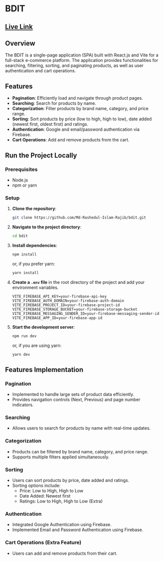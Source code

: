 # BDIT

## [Live Link](https://bdit-643f8.web.app)

## Overview

The BDIT is a single-page application (SPA) built with React.js and Vite for a full-stack e-commerce platform. The application provides functionalities for searching, filtering, sorting, and paginating products, as well as user authentication and cart operations.

## Features

- **Pagination**: Efficiently load and navigate through product pages.
- **Searching**: Search for products by name.
- **Categorization**: Filter products by brand name, category, and price range.
- **Sorting**: Sort products by price (low to high, high to low), date added (newest first, oldest first) and ratings.
- **Authentication**: Google and email/password authentication via Firebase.
- **Cart Operations**: Add and remove products from the cart.

## Run the Project Locally

### Prerequisites

- Node.js
- npm or yarn

### Setup

1. **Clone the repository**:

    ```bash
    git clone https://github.com/Md-Rashedul-Islam-Rajib/bdit.git
    ```

2. **Navigate to the project directory**:

    ```bash
    cd bdit
    ```

3. **Install dependencies**:

    ```bash
    npm install
    ```

    or, if you prefer yarn:

    ```bash
    yarn install
    ```

4. **Create a `.env` file** in the root directory of the project and add your environment variables.

    ```env
    VITE_FIREBASE_API_KEY=your-firebase-api-key
    VITE_FIREBASE_AUTH_DOMAIN=your-firebase-auth-domain
    VITE_FIREBASE_PROJECT_ID=your-firebase-project-id
    VITE_FIREBASE_STORAGE_BUCKET=your-firebase-storage-bucket
    VITE_FIREBASE_MESSAGING_SENDER_ID=your-firebase-messaging-sender-id
    VITE_FIREBASE_APP_ID=your-firebase-app-id
    ```

5. **Start the development server**:

    ```bash
    npm run dev
    ```

    or, if you are using yarn:

    ```bash
    yarn dev
    ```

## Features Implementation

### Pagination

- Implemented to handle large sets of product data efficiently.
- Provides navigation controls (Next, Previous) and page number indicators.

### Searching

- Allows users to search for products by name with real-time updates.

### Categorization

- Products can be filtered by brand name, category, and price range.
- Supports multiple filters applied simultaneously.

### Sorting

- Users can sort products by price, date added and ratings.
- Sorting options include:
  - Price: Low to High, High to Low
  - Date Added: Newest first
  - Ratings: Low to High, High to Low (Extra)

### Authentication

- Integrated Google Authentication using Firebase.
- Implemented Email and Password Authentication using Firebase.

### Cart Operations (Extra Feature)

- Users can add and remove products from their cart.